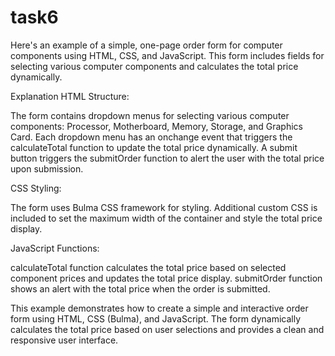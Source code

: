# task6
Here's an example of a simple, one-page order form for computer components using HTML, CSS, and JavaScript. This form includes fields for selecting various computer components and calculates the total price dynamically.

Explanation
HTML Structure:

The form contains dropdown menus for selecting various computer components: Processor, Motherboard, Memory, Storage, and Graphics Card.
Each dropdown menu has an onchange event that triggers the calculateTotal function to update the total price dynamically.
A submit button triggers the submitOrder function to alert the user with the total price upon submission.

CSS Styling:

The form uses Bulma CSS framework for styling.
Additional custom CSS is included to set the maximum width of the container and style the total price display.

JavaScript Functions:

calculateTotal function calculates the total price based on selected component prices and updates the total price display.
submitOrder function shows an alert with the total price when the order is submitted.


This example demonstrates how to create a simple and interactive order form using HTML, CSS (Bulma), and JavaScript. The form dynamically calculates the total price based on user selections and provides a clean and responsive user interface.
